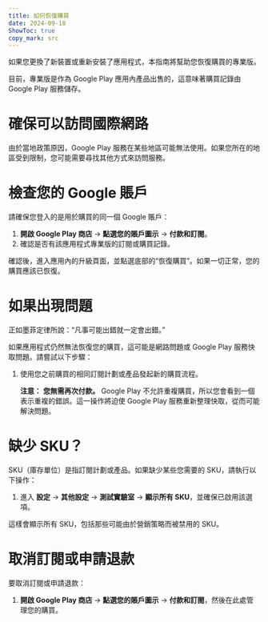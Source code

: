 ```yaml
---
title: 如何恢復購買
date: 2024-09-18
ShowToc: true
copy_mark: src
---
```


如果您更換了新裝置或重新安裝了應用程式，本指南將幫助您恢復購買的專業版。

目前，專業版是作為 Google Play 應用內產品出售的，這意味著購買記錄由 Google Play 服務儲存。

# 確保可以訪問國際網路  

由於當地政策原因，Google Play 服務在某些地區可能無法使用。如果您所在的地區受到限制，您可能需要尋找其他方式來訪問服務。

# 檢查您的 Google 賬戶  

請確保您登入的是用於購買的同一個 Google 賬戶：

1. **開啟 Google Play 商店** -> **點選您的賬戶圖示** -> **付款和訂閱**。  
2. 確認是否有該應用程式專業版的訂閱或購買記錄。

確認後，進入應用內的升級頁面，並點選底部的“恢復購買”。如果一切正常，您的購買應該已恢復。

# 如果出現問題  

正如墨菲定律所說：“凡事可能出錯就一定會出錯。”

如果應用程式仍然無法恢復您的購買，這可能是網路問題或 Google Play 服務快取問題。請嘗試以下步驟：

1. 使用您之前購買的相同訂閱計劃或產品發起新的購買流程。

   **注意：** **您無需再次付款。** Google Play 不允許重複購買，所以您會看到一個表示重複的錯誤。這一操作將迫使 Google Play 服務重新整理快取，從而可能解決問題。

# 缺少 SKU？  

SKU（庫存單位）是指訂閱計劃或產品。如果缺少某些您需要的 SKU，請執行以下操作：

1. 進入 **設定** -> **其他設定** -> **測試實驗室** -> **顯示所有 SKU**，並確保已啟用該選項。
   
這樣會顯示所有 SKU，包括那些可能由於營銷策略而被禁用的 SKU。

# 取消訂閱或申請退款  

要取消訂閱或申請退款：

1. **開啟 Google Play 商店** -> **點選您的賬戶圖示** -> **付款和訂閱**，然後在此處管理您的購買。
